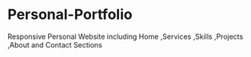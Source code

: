 <h1>Personal-Portfolio</h1>
<p>Responsive Personal Website including Home ,Services ,Skills ,Projects ,About and Contact Sections</p>
